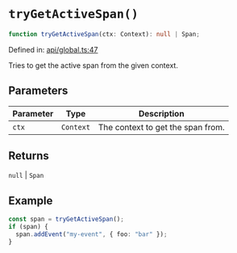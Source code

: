# `tryGetActiveSpan()`

```ts
function tryGetActiveSpan(ctx: Context): null | Span;
```

Defined in: [api/global.ts:47](https://github.com/adobe/commerce-integration-starter-kit/blob/0491355cd9c4d5daa558197e4e07bc6e025afd47/packages/aio-lib-telemetry/source/api/global.ts#L47)

Tries to get the active span from the given context.

## Parameters

| Parameter | Type      | Description                       |
| --------- | --------- | --------------------------------- |
| `ctx`     | `Context` | The context to get the span from. |

## Returns

`null` \| `Span`

## Example

```ts
const span = tryGetActiveSpan();
if (span) {
  span.addEvent("my-event", { foo: "bar" });
}
```
